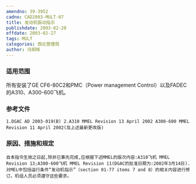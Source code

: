 ```yaml
---
amendno: 39-3952  
cadno: CAD2003-MULT-07  
title: 发动机振动指示  
publishdate: 2003-02-20  
effdate: 2003-02-27  
tags: MULT  
categories: 西北管理局  
author: 冯炯晖  
---
```

  
### 适用范围  
所有安装了GE CF6-80C2和PMC（Power management Control）以及FADEC的A310、A300-600飞机。  
  
<!--more-->  
### 参考文件  
    1.DGAC AD 2003-019(B) 2.A310 MMEL Revision 13 April 2002 A300-600 MMEL Revision 11 April 2002(及上述最新更改版)  
  
### 原因、措施和规定  
    自本指令生效之日起,除非已事先完成,应根据下述MMEL的版次内容:A310飞机 MMEL Revision 13;A300-600飞机 MMEL Revision 11(DGAC的批准日期为:2002年3月14日).对MEL中包括运行条件“发动机指示”（section 01-77 items 7 and 8）的相关内容进行修订。机组人员必须遵守这些要求。  
